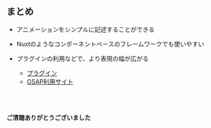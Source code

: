 ## **まとめ**

>>>

- アニメーションをシンプルに記述することができる

- Nuxtのようなコンポーネントベースのフレームワークでも使いやすい

- プラグインの利用などで、より表現の幅が広がる
  - <a href="https://greensock.com/gsap-plugins/" target="_blank">プラグイン</a>
  - <a href="https://greensock.com/showcase/" target="_blank">GSAP利用サイト</a>

<p class="fragment" style="padding-top: 50px"><b>ご清聴ありがとうございました</b></p>
